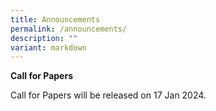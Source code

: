 ```yaml
---
title: Announcements
permalink: /announcements/
description: ""
variant: markdown
---
```

**Call for Papers**

Call for Papers will be released on 17 Jan 2024.